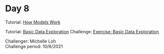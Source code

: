# Day 8
Tutorial: [How Models Work](https://www.kaggle.com/dansbecker/how-models-work)<br>

Tutorial: [Basic Data Exploration](https://www.kaggle.com/dansbecker/basic-data-exploration)
Challenge: [Exercise: Basic Data Exploration](https://www.kaggle.com/michelleloh/ml-challenge-day-8-explore-your-data)<br>

Challenger: Michelle Loh <br>
Challenge period: 10/8/2021